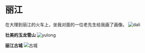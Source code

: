 # 丽江

在大理到丽江的火车上，坐我对面的一位老先生给我画了画像。
![dali](/images/drawing.png)

**壮美的玉龙雪山**
![yulong](/images/yulong.png)

**丽江古城**
![古城](/images/guzhen.png)




